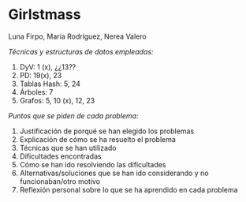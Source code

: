 # Girlstmass
Luna Firpo, María Rodríguez, Nerea Valero 

*Técnicas y estructuras de datos empleadas:*
1) DyV: 1 (x), ¿¿13??
2) PD: 19(x), 23
3) Tablas Hash: 5, 24
4) Árboles: 7
5) Grafos: 5, 10 (x), 12, 23

*Puntos que se piden de cada problema:*
1) Justificación de porqué se han elegido los problemas
2) Explicación de cómo se ha resuelto el problema
3) Técnicas que se han utilizado
4) Dificultades encontradas
5) Cómo se han ido resolviendo las dificultades
6) Alternativas/soluciones que se han ido considerando y no funcionaban/otro motivo
7) Reflexión personal sobre lo que se ha aprendido en cada problema
